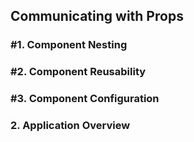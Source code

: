 ## Communicating with Props

### #1. Component Nesting

### #2. Component Reusability

### #3. Component Configuration



### 2. Application Overview

 